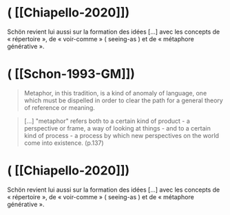 # ( [[Chiapello-2020]])


Schön revient lui aussi sur la formation des idées [...] avec les concepts de « répertoire », de « voir-comme » ( seeing-as ) et de « métaphore générative ».



# ( [[Schon-1993-GM]])


>Metaphor, in this tradition, is a kind of anomaly of language, one which must be dispelled in order to clear the path for a general theory of reference or meaning.


> [...] "metaphor" refers both to a certain kind of product - a perspective or frame, a way of looking at things - and to a certain kind of process - a process by which new perspectives on the world come into existence. (p.137)



# ( [[Chiapello-2020]])


Schön revient lui aussi sur la formation des idées [...] avec les concepts de « répertoire », de « voir-comme » ( seeing-as ) et de « métaphore générative ».



